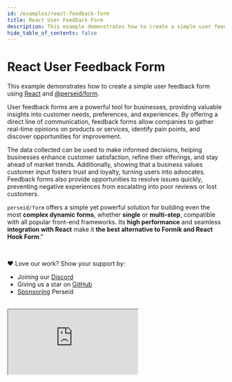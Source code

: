 ```yaml
---
id: /examples/react-feedback-form
title: React User Feedback Form
description: This example demonstrates how to create a simple user feedback form using React and @perseid/form, the best alternative to Formik and React Hook Form.
hide_table_of_contents: false
---
```


# React User Feedback Form

This example demonstrates how to create a simple user feedback form using [React](https://react.dev/) and [@perseid/form](https://github.com/openizr/perseid/tree/main/packages/form).

User feedback forms are a powerful tool for businesses, providing valuable insights into customer needs, preferences, and experiences. By offering a direct line of communication, feedback forms allow companies to gather real-time opinions on products or services, identify pain points, and discover opportunities for improvement.

The data collected can be used to make informed decisions, helping businesses enhance customer satisfaction, refine their offerings, and stay ahead of market trends. Additionally, showing that a business values customer input fosters trust and loyalty, turning users into advocates. Feedback forms also provide opportunities to resolve issues quickly, preventing negative experiences from escalating into poor reviews or lost customers.

`perseid/form` offers a simple yet powerful solution for building even the most <strong>complex dynamic forms</strong>, whether <strong>single</strong> or <strong>multi-step</strong>, compatible with all popular front-end frameworks. Its <strong>high performance</strong> and seamless <strong>integration with React</strong> make it <strong>the best alternative to Formik and React Hook Form</strong>."

<br />

❤️ Love our work? Show your support by:
- Joining our [Discord](https://discord.com/invite/jsWCRMqM2K)
- Giving us a star on [GitHub](https://github.com/openizr/perseid)
- [Sponsoring](https://github.com/sponsors/openizr) Perseid


<br />

<iframe src="https://codesandbox.io/embed/dwfkdz?fontsize=14&hidenavigation=1&theme=dark"
  style={{ width:'100%', height: '1000px', border:0, borderRadius: '4px', overflow:'hidden'}}
  title="react-feedback-form"
  allow="accelerometer; ambient-light-sensor; camera; encrypted-media; geolocation; gyroscope; hid; microphone; midi; payment; usb; vr; xr-spatial-tracking"
  sandbox="allow-forms allow-modals allow-popups allow-presentation allow-same-origin allow-scripts"
/>